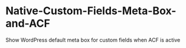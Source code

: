 # Native-Custom-Fields-Meta-Box-and-ACF
Show WordPress default meta box for custom fields when ACF is active
